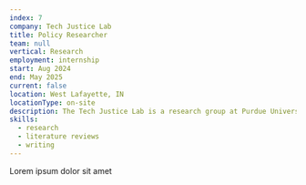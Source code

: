 ```yaml
---
index: 7
company: Tech Justice Lab
title: Policy Researcher
team: null
vertical: Research
employment: internship
start: Aug 2024
end: May 2025
current: false
location: West Lafayette, IN
locationType: on-site
description: The Tech Justice Lab is a research group at Purdue University that studies the social implications of technology. I am conducting research on global misinformation and disinformation campaigns affecting marginalized communities and soft-power strategies that governments use to influence public opinion.
skills:
  - research
  - literature reviews
  - writing
---
```


Lorem ipsum dolor sit amet
